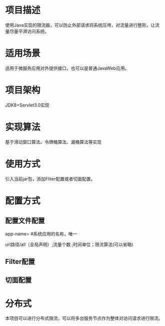 # 项目描述
使用Java实现的限流器，可以防止外部请求将系统压垮，对流量进行整形，让流量尽量平滑访问系统。

# 适用场景
适用于微服务应用对外提供接口，也可以是普通JavaWeb应用。

# 项目架构
JDK8+Servlet3.0实现

# 实现算法
基于滑动窗口算法、令牌桶算法、漏桶算法等实现

# 使用方式
引入当前jar包，添加Fliter配置或者切面配置。

# 配置方式

## 配置文件配置
app-name=  #系统应用的名称，唯一

url路径/all（全局声明）;流量个数 ;时间单位；限流算法(可以省略)

## Filter配置

## 切面配置

# 分布式
本项目可以进行分布式限流，可以将多台服务节点作为整体对访问请求进行限流。
